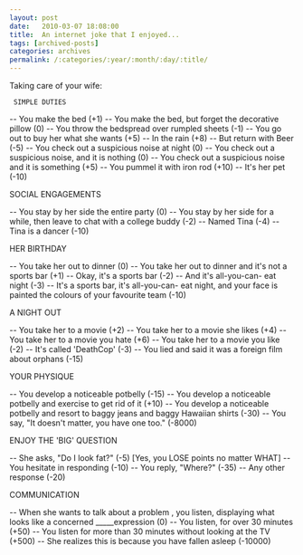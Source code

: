 ```yaml
---
layout: post
date:	2010-03-07 18:08:00
title:  An internet joke that I enjoyed...
tags: [archived-posts]
categories: archives
permalink: /:categories/:year/:month/:day/:title/
---
```

Taking care of your wife:


     SIMPLE DUTIES


-- You make the bed (+1)
-- You make the bed, but forget the decorative pillow (0)
-- You throw the bedspread over rumpled sheets (-1)
-- You go out to buy her what she wants (+5)
-- In the rain (+8)
-- But return with Beer (-5)
-- You check out a suspicious noise at night (0)
-- You check out a suspicious noise, and it is nothing (0)
-- You check out a suspicious noise and it is something (+5)
-- You pummel it with iron rod (+10)
-- It's her pet (-10)

SOCIAL ENGAGEMENTS


-- You stay by her side the entire party (0)
-- You stay by her side for a while, then leave to chat with a college buddy (-2)
-- Named Tina (-4)
-- Tina is a dancer (-10)


HER BIRTHDAY

-- You take her out to dinner (0)
-- You take her out to dinner and it's not a sports bar (+1)
-- Okay, it's a sports bar (-2)
-- And it's all-you-can- eat night (-3)
-- It's a sports bar, it's all-you-can- eat night, and your face is painted the colours of your favourite team (-10)


A NIGHT OUT

-- You take her to a movie (+2)
-- You take her to a movie she likes (+4)
-- You take her to a movie you hate (+6)
-- You take her to a movie you like (-2)
-- It's called 'DeathCop' (-3)
-- You lied and said it was a foreign film about orphans (-15)


YOUR PHYSIQUE

-- You develop a noticeable potbelly (-15)
-- You develop a noticeable potbelly and exercise to get rid of it (+10)
-- You develop a noticeable potbelly and resort to baggy jeans and baggy Hawaiian shirts (-30)
-- You say, "It doesn't matter, you have one too." (-8000)


ENJOY THE 'BIG' QUESTION

-- She asks, "Do I look fat?" (-5) [Yes, you LOSE points no matter WHAT]
-- You hesitate in responding (-10)
-- You reply, "Where?" (-35)
-- Any other response (-20)


COMMUNICATION

-- When she wants to talk about a problem , you listen, displaying what looks like a concerned _____expression (0)
-- You listen, for over 30 minutes (+50)
-- You listen for more than 30 minutes without looking at the TV (+500)
-- She realizes this is because you have fallen asleep (-10000)
